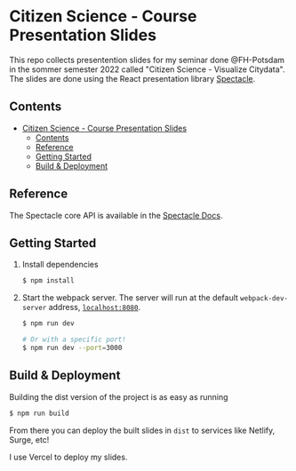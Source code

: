 Citizen Science - Course Presentation Slides
============================================

This repo collects presentention slides for my seminar done @FH-Potsdam in the sommer semester 2022 called "Citizen Science - Visualize Citydata". The slides are done using the React presentation library [Spectacle](https://github.com/FormidableLabs/spectacle).

## Contents

- [Citizen Science - Course Presentation Slides](#citizen-science---course-presentation-slides)
  - [Contents](#contents)
  - [Reference](#reference)
  - [Getting Started](#getting-started)
  - [Build & Deployment](#build--deployment)

## Reference

The Spectacle core API is available in the [Spectacle Docs](https://github.com/FormidableLabs/spectacle/blob/main/README.md).

## Getting Started

1. Install dependencies

    ```sh
    $ npm install
    ```

2. Start the webpack server. The server will run at the default `webpack-dev-server` address, [`localhost:8080`](http://localhost:8080).

    ```sh
    $ npm run dev

    # Or with a specific port!
    $ npm run dev --port=3000
    ```

## Build & Deployment

Building the dist version of the project is as easy as running

```sh
$ npm run build
```

From there you can deploy the built slides  in `dist` to services like Netlify, Surge, etc!

I use Vercel to deploy my slides.
